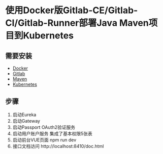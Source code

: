 # 使用Docker版Gitlab-CE/Gitlab-CI/Gitlab-Runner部署Java Maven项目到Kubernetes


## 需要安装

- [Docker](https://www.docker.com)
- [Gitlab](https://about.gitlab.com/install/?version=ce)
- [Maven](https://maven.apache.org/)
- [Kubernetes](https://kubernetes.io)


## 步骤

1.  启动Eureka
2.  启动Gateway
3.  启动Passport OAuth2验证服务
4.  启动用户账户服务 集成了基本权限5张表
5.  启动前台VUE页面 npm run dev
6.  接口文档访问 http://localhost:8410/doc.html

